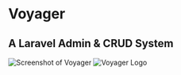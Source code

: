 # **V**oyager
A Laravel Admin & CRUD System
------
![Screenshot of Voyager](https://raw.githubusercontent.com/the-control-group/voyager/master/src/assets/images/screenshot.png)
![Voyager Logo](https://raw.githubusercontent.com/the-control-group/voyager/master/src/assets/images/voyer-logo.png)

